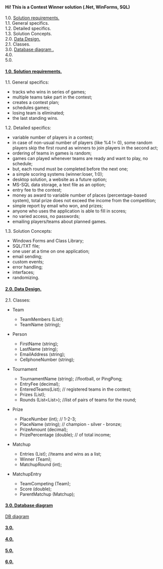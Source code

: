 #### Hi! This is a Contest Winner solution (.Net, WinForms, SQL) 

1.0. [Solution requirements.](#01)<br/>
	1.1. General specifics.<br/>
	1.2. Detailed specifics.<br/>
	1.3. Solution Concepts.<br/>
2.0. [Data Design.](#02)<br/>
	2.1. Classes.<br/>
3.0. [Database diagram
.](#03)<br/>
4.0. [  ](#04)<br/>
5.0. [  ](#05)<br/>

#### <a href='#01' id='01' class='anchor' aria-hidden='true'>1.0. Solution requirements.</a>

1.1. General specifics:
- tracks who wins in series of games;
- multiple teams take part in the contest;
- creates a contest plan;
- schedules games;
- losing team is eliminated;
- the last standing wins.

1.2. Detailed specifics:
- variable number of players in a contest;
- in case of non-usual number of players (like %4 != 0), some random players skip the first round as winners to join players in the second act;
- ordering of teams in games is random;
- games can played whenever teams are ready and want to play, no schedule;
- but, each round must be completed before the next one;
- a simple scoring systems (winner:loser, 1:0);
- desktop solution, a website as a future option;
- MS-SQL data storage, a text file as an option;
- entry fee to the contest;
- money as award to variable number of places (percentage-based system), total prize does not exceed the income from the competition;
- simple report by email who won, and prizes;
- anyone who uses the application is able to fill in scores;
- no varied access, no passwords;
- emailing players/teams about planned games.

1.3. Solution Concepts:
- Windows Forms and Class Library;
- SQL/TXT file;
- one user at a time on one application;
- email sending;
- custom events;
- error handling;
- interfaces;
- randomizing.

#### <a href='#02' id='02' class='anchor' aria-hidden='true'>2.0. Data Design.</a>

2.1. Classes:

- Team
  - TeamMembers (List<Person>);
  - TeamName (string);

- Person
  - FirstName (string);
  - LastName (string);
  - EmailAddress (string);
  - CellphoneNumber (string);

- Tournament
  - TournamentName (string); //football, or PingPong;
  - EntryFee (decimal);
  - EnteredTeams(List<Team>); // registered teams in the contest;
  - Prizes (List<Prize>);
  - Rounds (List<List<Matchup>>); //list of pairs of teams for the round;

- Prize
  - PlaceNumber (int); // 1-2-3;
  - PlaceName (string); // champion - silver - bronze;
  - PrizeAmount (decimal);
  - PrizePercentage (double); // of total income;

- Matchup
  - Entries (List<MatchupEntry>); //teams and wins as a list;
  - Winner (Team);
  - MatchupRound (int);

- MatchupEntry
  - TeamCompeting (Team);
  - Score (double);
  - ParentMatchup (Matchup);

#### <a href='#03' id='03' class='anchor' aria-hidden='true'>3.0. Database diagram
</a>

[DB diagram](/Readme/DBDiagram.PNG?raw=true "DB diagram") 





#### <a href='#03' id='03' class='anchor' aria-hidden='true'>3.0. </a>
#### <a href='#04' id='04' class='anchor' aria-hidden='true'>4.0. </a>
#### <a href='#05' id='05' class='anchor' aria-hidden='true'>5.0. </a>
#### <a href='#06' id='06' class='anchor' aria-hidden='true'>6.0. </a>